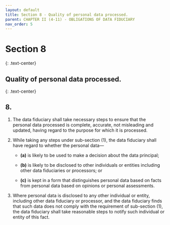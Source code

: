 ```yaml
---
layout: default
title: Section 8 - Quality of personal data processed.
parent: CHAPTER II (4-11) - OBLIGATIONS OF DATA FIDUCIARY
nav_order: 5
---
```



# Section 8
{: .text-center}
## Quality of personal data processed.
{: .text-center}

## 8. 

1. The data fiduciary shall take necessary steps to ensure that the personal data processed is complete, accurate, not misleading and updated, having regard to the purpose for which it is processed.

2. While taking any steps under sub-section (1), the data fiduciary shall have regard to whether the personal data—
   
   - **(a)** is likely to be used to make a decision about the data principal;
   
   - **(b)** is likely to be disclosed to other individuals or entities including other data fiduciaries or processors; or
   
   - **(c)** is kept in a form that distinguishes personal data based on facts from personal data based on opinions or personal assessments.

3. Where personal data is disclosed to any other individual or entity, including other data fiduciary or processor, and the data fiduciary finds that such data does not comply with the requirement of sub-section (1), the data fiduciary shall take reasonable steps to notify such individual or entity of this fact.